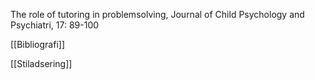 The role of tutoring in problemsolving, Journal of Child Psychology and Psychiatri, 17: 89-100

[[Bibliografi]]

[[Stiladsering]]

